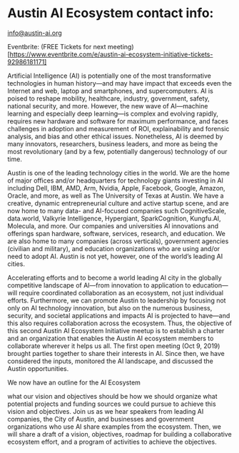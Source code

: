 # Austin AI Ecosystem contact info:
info@austin-ai.org

Eventbrite: (FREE Tickets for next meeting)[https://www.eventbrite.com/e/austin-ai-ecosystem-initiative-tickets-92986181171]

Artificial Intelligence (AI) is potentially one of the most transformative technologies in human history—and may have impact that exceeds even the Internet and web, laptop and smartphones, and supercomputers. AI is poised to reshape mobility, healthcare, industry, government, safety, national security, and more. However, the new wave of AI—machine learning and especially deep learning—is complex and evolving rapidly, requires new hardware and software for maximum performance, and faces challenges in adoption and measurement of ROI, explainability and forensic analysis, and bias and other ethical issues. Nonetheless, AI is deemed by many innovators, researchers, business leaders, and more as being the most revolutionary (and by a few, potentially dangerous) technology of our time.

Austin is one of the leading technology cities in the world. We are the home of major offices and/or headquarters for technology giants investing in AI including Dell, IBM, AMD, Arm, Nvidia, Apple, Facebook, Google, Amazon, Oracle, and more, as well as The University of Texas at Austin. We have a creative, dynamic entrepreneurial culture and active startup scene, and are now home to many data- and AI-focused companies such CognitiveScale, data.world, Valkyrie Intelligence, Hypergiant, SparkCognition, Kungfu.AI, Molecula, and more. Our companies and universities AI innovations and offerings span hardware, software, services, research, and education. We are also home to many companies (across verticals), government agencies (civilian and military), and education organizations who are using and/or need to adopt AI. Austin is not yet, however, one of the world’s leading AI cities.

Accelerating efforts and to become a world leading AI city in the globally competitive landscape of AI—from innovation to application to education—will require coordinated collaboration as an ecosystem, not just individual efforts. Furthermore, we can promote Austin to leadership by focusing not only on AI technology innovation, but also on the numerous business, security, and societal applications and impacts AI is projected to have—and this also requires collaboration across the ecosystem. Thus, the objective of this second Austin AI Ecosystem Initiative meetup is to establish a charter and an organization that enables the Austin AI ecosystem members to collaborate wherever it helps us all. The first open meeting (Oct 9, 2019) brought parties together to share their interests in AI. Since then, we have considered the inputs, monitored the AI landscape, and discussed the Austin opportunities.

We now have an outline for the AI Ecosystem

what our vision and objectives should be
how we should organize
what potential projects and funding sources we could pursue to achieve this vision and objectives.
Join us as we hear speakers from leading AI companies, the City of Austin, and businesses and government organizations who use AI share examples from the ecosystem. Then, we will share a draft of a vision, objectives, roadmap for building a collaborative ecosystem effort, and a program of activities to achieve the objectives.
